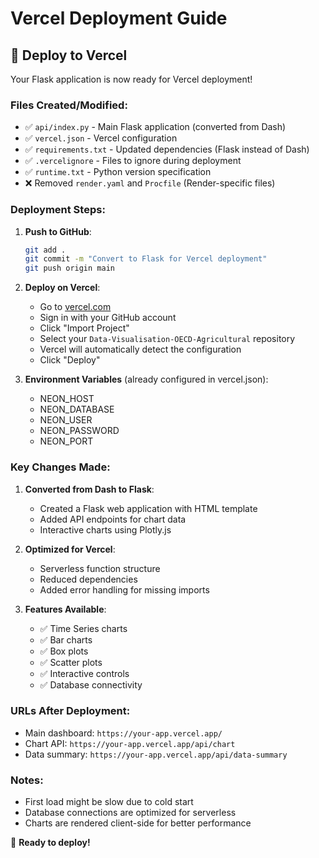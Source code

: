 # Vercel Deployment Guide

## 🚀 Deploy to Vercel

Your Flask application is now ready for Vercel deployment!

### Files Created/Modified:
- ✅ `api/index.py` - Main Flask application (converted from Dash)
- ✅ `vercel.json` - Vercel configuration
- ✅ `requirements.txt` - Updated dependencies (Flask instead of Dash)
- ✅ `.vercelignore` - Files to ignore during deployment
- ✅ `runtime.txt` - Python version specification
- ❌ Removed `render.yaml` and `Procfile` (Render-specific files)

### Deployment Steps:

1. **Push to GitHub**:
   ```bash
   git add .
   git commit -m "Convert to Flask for Vercel deployment"
   git push origin main
   ```

2. **Deploy on Vercel**:
   - Go to [vercel.com](https://vercel.com)
   - Sign in with your GitHub account
   - Click "Import Project"
   - Select your `Data-Visualisation-OECD-Agricultural` repository
   - Vercel will automatically detect the configuration
   - Click "Deploy"

3. **Environment Variables** (already configured in vercel.json):
   - NEON_HOST
   - NEON_DATABASE
   - NEON_USER
   - NEON_PASSWORD
   - NEON_PORT

### Key Changes Made:

1. **Converted from Dash to Flask**: 
   - Created a Flask web application with HTML template
   - Added API endpoints for chart data
   - Interactive charts using Plotly.js

2. **Optimized for Vercel**:
   - Serverless function structure
   - Reduced dependencies
   - Added error handling for missing imports

3. **Features Available**:
   - ✅ Time Series charts
   - ✅ Bar charts
   - ✅ Box plots
   - ✅ Scatter plots
   - ✅ Interactive controls
   - ✅ Database connectivity

### URLs After Deployment:
- Main dashboard: `https://your-app.vercel.app/`
- Chart API: `https://your-app.vercel.app/api/chart`
- Data summary: `https://your-app.vercel.app/api/data-summary`

### Notes:
- First load might be slow due to cold start
- Database connections are optimized for serverless
- Charts are rendered client-side for better performance

🎉 **Ready to deploy!**
